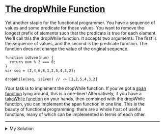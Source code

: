 # [The dropWhile Function](https://www.codewars.com/kata/54f9c37106098647f400080af)

Yet another staple for the functional programmer. You have a sequence of values and some predicate for those values. You
want to remove the longest prefix of elements such that the predicate is true for each element. We'll call this the
dropWhile function. It accepts two arguments. The first is the sequence of values, and the second is the predicate
function. The function does not change the value of the original sequence.

    function isEven(num) {
      return num % 2 === 0;
    }
    var seq = [2,4,6,8,1,2,5,4,3,2];

    dropWhile(seq, isEven) // -> [1,2,5,4,3,2]

Your task is to implement the dropWhile function. If you've got
a [span function](http://www.codewars.com/kata/the-span-function) lying around, this is a one-liner! Alternatively, if
you have a [takeWhile function](http://www.codewars.com/kata/the-takewhile-function) on your hands, then combined with
the dropWhile function, you can implement the span function in one line. This is the beauty of functional programming:
there are a whole host of useful functions, many of which can be implemented in terms of each other.

---

<details><summary>My Solution</summary>

```js
function dropWhile(array, predicate) {
  const idx = array.findIndex((v) => !predicate(v));
  return idx < 0 ? [] : array.slice(idx);
}
```

</details>
